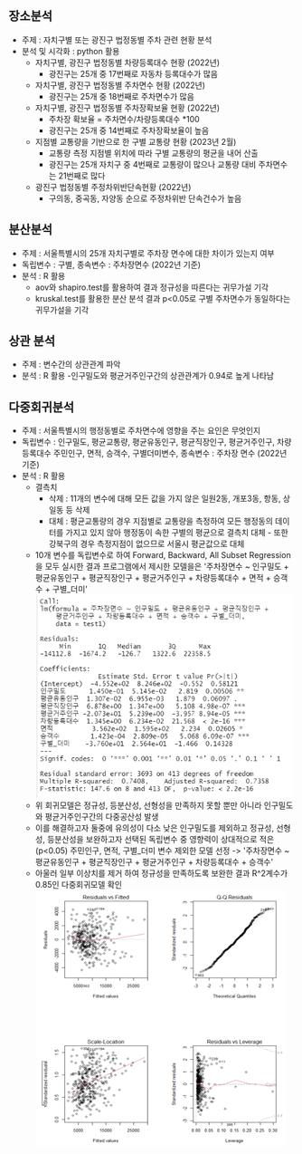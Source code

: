 ## 장소분석 
- 주제 : 자치구별 또는 광진구 법정동별 주차 관련 현황 분석
- 분석 및 시각화 : python 활용 
    - 자치구별, 광진구 법정동별 차량등록대수 현황 (2022년)
        - 광진구는 25개 중 17번째로 자동차 등록대수가 많음
    - 자치구별, 광진구 법정동별 주차면수 현황 (2022년)
        - 광진구는 25개 중 18번째로 주차면수가 많음
    - 자치구별, 광진구 법정동별 주차장확보율 현황 (2022년)
        - 주차장 확보율 = 주차면수/차량등록대수 *100 
        - 광진구는 25개 중 14번째로 주차장확보율이 높음
    - 지점별 교통량을 기반으로 한 구별 교통량 현황 (2023년 2월)
        - 교통량 측정 지점별 위치에 따라 구별 교통량의 평균을 내어 산출
        - 광진구는 25개 자치구 중 4번째로 교통량이 많으나 교통량 대비 주차면수는 21번째로 많다
    - 광진구 법정동별 주정차위반단속현황 (2022년)
        - 구의동, 중곡동, 자양동 순으로 주정차위반 단속건수가 높음

## 분산분석 
- 주제 : 서울특별시의 25개 자치구별로 주차장 면수에 대한 차이가 있는지 여부
- 독립변수 : 구별, 종속변수 : 주차장면수 (2022년 기준)
- 분석 : R 활용
  - aov와 shapiro.test를 활용하여 결과 정규성을 따른다는 귀무가설 기각
  - kruskal.test를 활용한 분산 분석 결과 p<0.05로 구별 주차면수가 동일하다는 귀무가설을 기각

## 상관 분석 
- 주제 : 변수간의 상관관계 파악
- 분석 : R 활용
  -인구밀도와 평균거주인구간의 상관관계가 0.94로 높게 나타남

## 다중회귀분석 
- 주제 : 서울특별시의 행정동별로 주차면수에 영향을 주는 요인은 무엇인지 
- 독립변수 : 인구밀도, 평균교통량, 평균유동인구, 평균직장인구, 평균거주인구, 차량등록대수 주민인구, 면적, 승객수, 구별더미변수, 종속변수 : 주차장 면수 (2022년 기준)
- 분석 : R 활용 
  - 결측치 
    - 삭제 : 11개의 변수에 대해 모든 값을 가지 않은 일원2동, 개포3동, 항동, 상일동 등 삭제
    - 대체 : 평균교통량의 경우 지점별로 교통량을 측정하여 모든 행정동의 데이터를 가지고 있지 않아 행정동이 속한 구별의 평균으로 결측치 대체
          - 또한 강북구의 경우 측정지점이 없으므로 서울시 평균값으로 대체    
  - 10개 변수를 독립변수로 하여 Forward, Backward, All Subset Regression을 모두 실시한 결과 프로그램에서 제시한 모델을은 '주차장면수 ~ 인구밀도 + 평균유동인구 + 평균직장인구 + 평균거주인구 + 차량등록대수 + 면적 + 승객수 + 구별_더미'  
  ![이미지](캡처.PNG) 
  - 위 회귀모델은 정규성, 등분산성, 선형성을 만족하지 못할 뿐만 아니라 인구밀도와 평균거주인구간의 다중공산성 발생
  - 이를 해결하고자 둘중에 유의성이 다소 낮은 인구밀도를 제외하고 정규성, 선형성, 등분산성을 보완하고자  선택된 독립변수 중 영향력이 상대적으로 적은(p<0.05) 주민인구, 면적, 구별_더미 변수 제외한 모델 선정 -> '주차장면수 ~ 평균유동인구 + 평균직장인구 + 평균거주인구 + 차량등록대수 + 승객수' 
  - 아울러 일부 이상치를 제거 하여 정규성을 만족하도록 보완한 결과 R^2계수가 0.85인 다중회귀모델 확인
  ![이미지](다중회귀모델보완.png) 

  
